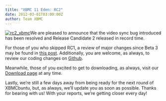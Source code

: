 ```yaml
---
title: "XBMC 11 Eden: RC2"
date: 2012-03-01T03:00:00Z
author: Team XBMC
---
```


[![rc2_xbmc](/images/blog/rc2_xbmc.webp "rc2_xbmc")](/images/blog/rc2_xbmc.webp)We are pleased to announce that the video sync bug introduced has been resolved and Release Candidate 2 released in record time.

For those of you who skipped RC1, a review of major changes since Beta 3 may be found in [this post](https://kodi.wiki/natethomas/2012/02/27/xbmc-11-eden-rc1/ "XBMC RC1 Changes"). Additionally, you are welcome, as always, to review our coding changes on [Github](https://github.com/xbmc/xbmc/commits/master "XBMC Coding Changes").

Meanwhile, those of you excited to get to downloading, as always, visit our [Download page](https://kodi.wiki/download/ "XBMC RC 2 Download") at any time.

Lastly, we’re still a few days away from being ready for the next round of XBMCbuntu, but, as always, we’ll update you as soon as possible. Thanks for bearing with us! With your reports, we’re getting closer every day!
